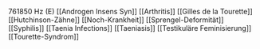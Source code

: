 761850 Hz (E)
[[Androgen Insens Syn]]
[[Arthritis]]
[[Gilles de la Tourette]]
[[Hutchinson-Zähne]]
[[Noch-Krankheit]]
[[Sprengel-Deformität]]
[[Syphilis]]
[[Taenia Infections]]
[[Taeniasis]]
[[Testikuläre Feminisierung]]
[[Tourette-Syndrom]]